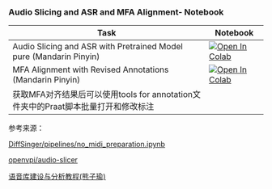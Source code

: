 ### Audio Slicing and ASR and MFA Alignment- Notebook

| Task                                     | Notebook                                                                                                                                                                                                            |
|------------------------------------------|---------------------------------------------------------------------------------------------------------------------------------------------------------------------------------------------------------------------|
|Audio Slicing and ASR with Pretrained Model pure (Mandarin Pinyin) | [![Open In Colab](https://colab.research.google.com/assets/colab-badge.svg)](https://colab.research.google.com/github/AlexandaJerry/Automatic-Forced-Alignment-for-Large-Speech-Corpora/blob/develop/ppasr_processor_mfa_pure.ipynb) |
|MFA Alignment with Revised Annotations (Mandarin Pinyin) | [![Open In Colab](https://colab.research.google.com/assets/colab-badge.svg)](https://colab.research.google.com/github/AlexandaJerry/Automatic-Forced-Alignment-for-Large-Speech-Corpora/blob/develop/revised%20one%20for%20all.ipynb) |
|获取MFA对齐结果后可以使用tools for annotation文件夹中的Praat脚本批量打开和修改标注|

参考来源： 

[DiffSinger/pipelines/no_midi_preparation.ipynb](https://github.com/openvpi/DiffSinger/blob/refactor/pipelines/no_midi_preparation.ipynb)

[openvpi/audio-slicer](https://github.com/openvpi/audio-slicer)

[语音库建设与分析教程(熊子瑜)](http://ling.cass.cn/keyan/xueshuchengguo/cgtj/202112/t20211209_5380420.html)
